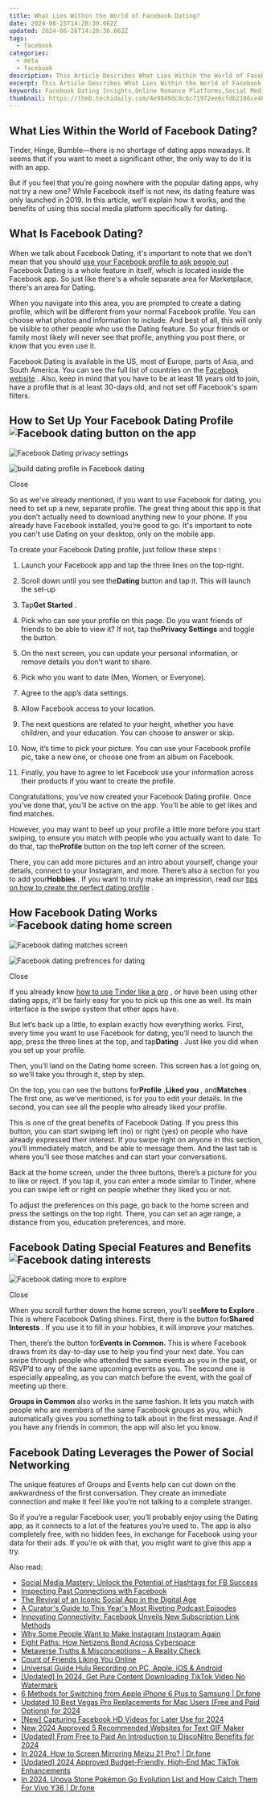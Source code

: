 ```yaml
---
title: What Lies Within the World of Facebook Dating?
date: 2024-06-25T14:28:30.662Z
updated: 2024-06-26T14:28:30.662Z
tags:
  - facebook
categories:
  - meta
  - facebook
description: This Article Describes What Lies Within the World of Facebook Dating?
excerpt: This Article Describes What Lies Within the World of Facebook Dating?
keywords: Facebook Dating Insights,Online Romance Platforms,Social Media Matching Services,Digital Relationship Exploration,Virtual Dating Trends,Social Networking & Love,Dating Apps Evolution
thumbnail: https://thmb.techidaily.com/4e9049dc8c6c71972ee6cfdb2106ce48df839975371dfb9fbdc8a4ad77b856d5.jpg
---
```


## What Lies Within the World of Facebook Dating?

 Tinder, Hinge, Bumble—there is no shortage of dating apps nowadays. It seems that if you want to meet a significant other, the only way to do it is with an app.

 But if you feel that you’re going nowhere with the popular dating apps, why not try a new one? While Facebook itself is not new, its dating feature was only launched in 2019\. In this article, we’ll explain how it works, and the benefits of using this social media platform specifically for dating.

## What Is Facebook Dating?

 When we talk about Facebook Dating, it's important to note that we don't mean that you should [use your Facebook profile to ask people out](https://www.makeuseof.com/tag/4-effective-tips-girl-facebook/) . Facebook Dating is a whole feature in itself, which is located inside the Facebook app. So just like there's a whole separate area for Marketplace, there's an area for Dating.

 When you navigate into this area, you are prompted to create a dating profile, which will be different from your normal Facebook profile. You can choose what photos and information to include. And best of all, this will only be visible to other people who use the Dating feature. So your friends or family most likely will never see that profile, anything you post there, or know that you even use it.

 Facebook Dating is available in the US, most of Europe, parts of Asia, and South America. You can see the full list of countries on the [Facebook website](https://www.facebook.com/help/2495451450696932) . Also, keep in mind that you have to be at least 18 years old to join, have a profile that is at least 30-days old, and not set off Facebook's spam filters.

## How to Set Up Your Facebook Dating Profile ![Facebook dating button on the app](https://static1.makeuseofimages.com/wordpress/wp-content/uploads/2022/06/Facebook-dating-button.jpg)

![Facebook Dating privacy settings](https://static1.makeuseofimages.com/wordpress/wp-content/uploads/2022/06/Dating-privacy.jpg)

![build dating profile in Facebook dating](https://static1.makeuseofimages.com/wordpress/wp-content/uploads/2022/06/build-dating-profile.jpg)

Close

 So as we've already mentioned, if you want to use Facebook for dating, you need to set up a new, separate profile. The great thing about this app is that you don’t actually need to download anything new to your phone. If you already have Facebook installed, you’re good to go. It's important to note you can't use Dating on your desktop, only on the mobile app.

To create your Facebook Dating profile, just follow these steps :

1. Launch your Facebook app and tap the three lines on the top-right.
2. Scroll down until you see the**Dating** button and tap it. This will launch the set-up
3. Tap**Get Started** .
4. Pick who can see your profile on this page. Do you want friends of friends to be able to view it? If not, tap the**Privacy Settings** and toggle the button.
5. On the next screen, you can update your personal information, or remove details you don’t want to share.

1. Pick who you want to date (Men, Women, or Everyone).
2. Agree to the app’s data settings.
3. Allow Facebook access to your location.
4. The next questions are related to your height, whether you have children, and your education. You can choose to answer or skip.
5. Now, it’s time to pick your picture. You can use your Facebook profile pic, take a new one, or choose one from an album on Facebook.
6. Finally, you have to agree to let Facebook use your information across their products if you want to create the profile.

 Congratulations, you’ve now created your Facebook Dating profile. Once you’ve done that, you’ll be active on the app. You’ll be able to get likes and find matches.

 However, you may want to beef up your profile a little more before you start swiping, to ensure you match with people who you actually want to date. To do that, tap the**Profile** button on the top left corner of the screen.

 There, you can add more pictures and an intro about yourself, change your details, connect to your Instagram, and more. There’s also a section for you to add your**Hobbies** . If you want to truly make an impression, read our [tips on how to create the perfect dating profile](https://www.makeuseof.com/tips-for-online-dating-profile/) .

## How Facebook Dating Works ![Facebook dating home screen](https://static1.makeuseofimages.com/wordpress/wp-content/uploads/2022/06/Facebook-dating-home.jpg)

![Facebook dating matches screen](https://static1.makeuseofimages.com/wordpress/wp-content/uploads/2022/06/dating-matches.jpg)

![Facebook dating prefrences for dating](https://static1.makeuseofimages.com/wordpress/wp-content/uploads/2022/06/dating-prefrences.jpg)

Close

 If you already know [how to use Tinder like a pro](https://www.makeuseof.com/how-to-use-tinder/) , or have been using other dating apps, it’ll be fairly easy for you to pick up this one as well. Its main interface is the swipe system that other apps have.

 But let’s back up a little, to explain exactly how everything works. First, every time you want to use Facebook for dating, you’ll need to launch the app, press the three lines at the top, and tap**Dating** . Just like you did when you set up your profile.

 Then, you’ll land on the Dating home screen. This screen has a lot going on, so we’ll take you through it, step by step.

 On the top, you can see the buttons for**Profile** ,**Liked you** , and**Matches** . The first one, as we’ve mentioned, is for you to edit your details. In the second, you can see all the people who already liked your profile.

 This is one of the great benefits of Facebook Dating. If you press this button, you can start swiping left (no) or right (yes) on people who have already expressed their interest. If you swipe right on anyone in this section, you’ll immediately match, and be able to message them. And the last tab is where you’ll see those matches and can start your conversations.

 Back at the home screen, under the three buttons, there’s a picture for you to like or reject. If you tap it, you can enter a mode similar to Tinder, where you can swipe left or right on people whether they liked you or not.

 To adjust the preferences on this page, go back to the home screen and press the settings on the top right. There, you can set an age range, a distance from you, education preferences, and more.

## Facebook Dating Special Features and Benefits ![Facebook dating interests](https://static1.makeuseofimages.com/wordpress/wp-content/uploads/2022/06/dating-interests.jpg)

![Facebook dating more to explore](https://static1.makeuseofimages.com/wordpress/wp-content/uploads/2022/06/more-to-explore.jpg)

Close

 When you scroll further down the home screen, you’ll see**More to Explore** . This is where Facebook Dating shines. First, there is the button for**Shared Interests** . If you use it to fill in your hobbies, it will improve your matches.

 Then, there’s the button for**Events in Common.** This is where Facebook draws from its day-to-day use to help you find your next date. You can swipe through people who attended the same events as you in the past, or RSVP’d to any of the same upcoming events as you. The second one is especially appealing, as you can match before the event, with the goal of meeting up there.

**Groups in Common** also works in the same fashion. It lets you match with people who are members of the same Facebook groups as you, which automatically gives you something to talk about in the first message. And if you have any friends in common, the app will also let you know.

## Facebook Dating Leverages the Power of Social Networking

 The unique features of Groups and Events help can cut down on the awkwardness of the first conversation. They create an immediate connection and make it feel like you’re not talking to a complete stranger.

 So if you’re a regular Facebook user, you’ll probably enjoy using the Dating app, as it connects to a lot of the features you’re used to. The app is also completely free, with no hidden fees, in exchange for Facebook using your data for their ads. If you’re ok with that, you might want to give this app a try.


<ins class="adsbygoogle"
     style="display:block"
     data-ad-format="autorelaxed"
     data-ad-client="ca-pub-7571918770474297"
     data-ad-slot="1223367746"></ins>



<ins class="adsbygoogle"
     style="display:block"
     data-ad-client="ca-pub-7571918770474297"
     data-ad-slot="8358498916"
     data-ad-format="auto"
     data-full-width-responsive="true"></ins>

<span class="atpl-alsoreadstyle">Also read:</span>
<div><ul>
<li><a href="https://facebook.techidaily.com/social-media-mastery-unlock-the-potential-of-hashtags-for-fb-success/"><u>Social Media Mastery: Unlock the Potential of Hashtags for FB Success</u></a></li>
<li><a href="https://facebook.techidaily.com/inspecting-past-connections-with-facebook/"><u>Inspecting Past Connections with Facebook</u></a></li>
<li><a href="https://facebook.techidaily.com/the-revival-of-an-iconic-social-app-in-the-digital-age/"><u>The Revival of an Iconic Social App in the Digital Age</u></a></li>
<li><a href="https://facebook.techidaily.com/a-curators-guide-to-this-years-most-riveting-podcast-episodes/"><u>A Curator's Guide to This Year's Most Riveting Podcast Episodes</u></a></li>
<li><a href="https://facebook.techidaily.com/innovating-connectivity-facebook-unveils-new-subscription-link-methods/"><u>Innovating Connectivity: Facebook Unveils New Subscription Link Methods</u></a></li>
<li><a href="https://facebook.techidaily.com/why-some-people-want-to-make-instagram-instagram-again/"><u>Why Some People Want to Make Instagram Instagram Again</u></a></li>
<li><a href="https://facebook.techidaily.com/eight-paths-how-netizens-bond-across-cyberspace/"><u>Eight Paths: How Netizens Bond Across Cyberspace</u></a></li>
<li><a href="https://facebook.techidaily.com/metaverse-truths-and-misconceptions-a-reality-check/"><u>Metaverse Truths & Misconceptions – A Reality Check</u></a></li>
<li><a href="https://facebook.techidaily.com/count-of-friends-liking-you-online/"><u>Count of Friends Liking You Online</u></a></li>
<li><a href="https://screen-activity-recording.techidaily.com/universal-guide-hulu-recording-on-pc-apple-ios-and-android/"><u>Universal Guide  Hulu Recording on PC, Apple, iOS & Android</u></a></li>
<li><a href="https://tiktok-video-files.techidaily.com/updated-in-2024-get-pure-content-downloading-tiktok-video-no-watermark/"><u>[Updated] In 2024, Get Pure Content  Downloading TikTok Video No Watermark</u></a></li>
<li><a href="https://iphone-transfer.techidaily.com/6-methods-for-switching-from-apple-iphone-6-plus-to-samsung-drfone-by-drfone-transfer-from-ios/"><u>6 Methods for Switching from Apple iPhone 6 Plus to Samsung | Dr.fone</u></a></li>
<li><a href="https://video-content-creator.techidaily.com/updated-10-best-vegas-pro-replacements-for-mac-users-free-and-paid-options-for-2024/"><u>Updated 10 Best Vegas Pro Replacements for Mac Users (Free and Paid Options) for 2024</u></a></li>
<li><a href="https://facebook-video-recording.techidaily.com/new-capturing-facebook-hd-videos-for-later-use-for-2024/"><u>[New] Capturing Facebook HD Videos for Later Use for 2024</u></a></li>
<li><a href="https://animation-videos.techidaily.com/new-2024-approved-5-recommended-websites-for-text-gif-maker/"><u>New 2024 Approved 5 Recommended Websites for Text GIF Maker</u></a></li>
<li><a href="https://discord-videos.techidaily.com/updated-from-free-to-paid-an-introduction-to-disconitro-benefits-for-2024/"><u>[Updated] From Free to Paid  An Introduction to DiscoNitro Benefits for 2024</u></a></li>
<li><a href="https://screen-mirror.techidaily.com/in-2024-how-to-screen-mirroring-meizu-21-pro-drfone-by-drfone-android/"><u>In 2024, How to Screen Mirroring Meizu 21 Pro? | Dr.fone</u></a></li>
<li><a href="https://tiktok-video-files.techidaily.com/updated-2024-approved-budget-friendly-high-end-mac-tiktok-enhancements/"><u>[Updated] 2024 Approved  Budget-Friendly, High-End Mac TikTok Enhancements</u></a></li>
<li><a href="https://change-location.techidaily.com/in-2024-unova-stone-pokemon-go-evolution-list-and-how-catch-them-for-vivo-y36-drfone-by-drfone-virtual-android/"><u>In 2024, Unova Stone Pokémon Go Evolution List and How Catch Them For Vivo Y36 | Dr.fone</u></a></li>
</ul></div>
